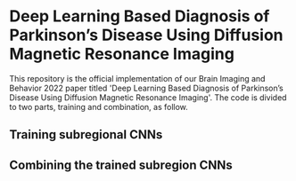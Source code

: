 # Deep Learning Based Diagnosis of Parkinson’s Disease Using Diffusion Magnetic Resonance Imaging
This repository is the official implementation of our Brain Imaging and Behavior 2022 paper titled 'Deep Learning Based Diagnosis of Parkinson’s Disease Using Diffusion Magnetic Resonance Imaging'. The code is divided to two parts, training and combination, as follow.

## Training subregional CNNs


## Combining the trained subregion CNNs
